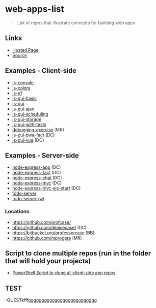 # web-apps-list

> List of repos that illustrate concepts for building web apps

## Links

- [Hosted Page](https://profcase.github.io/web-apps-list/)
- [Source](https://github.com/profcase/web-apps-list)

## Examples - Client-side

- [js-console](https://github.com/profcase/js-console)
- [js-colors](https://github.com/profcase/js-colors)
- [js-e1](https://github.com/profcase/js-e1)
- [js-gui-basic](https://github.com/profcase/js-gui-basic)
- [js-gui](https://github.com/profcase/js-gui)
- [js-gui-ajax](https://github.com/profcase/js-gui-ajax)
- [js-gui-scheduling](https://github.com/profcase/js-gui-scheduling)
- [js-gui-storage](https://github.com/profcase/js-gui-storage)
- [js-gui-with-tests](https://github.com/profcase/js-gui-with-tests)
- [debugging-exercise](https://github.com/mprogers/debugging-exercise) (MR)
- [js-gui-pwa-fact](https://github.com/denisecase/js-gui-pwa-fact) (DC)
- [js-gui-vue](https://github.com/denisecase/js-gui-vue) (DC)

## Examples - Server-side

- [node-express-app](https://github.com/denisecase/node-express-app) (DC)
- [node-express-fact](https://github.com/denisecase/node-express-fact) (DC)
- [node-express-chat](https://github.com/denisecase/node-express-chat) (DC)
- [node-express-mvc](https://github.com/denisecase/node-express-mvc) (DC)
- [node-express-mvc-ejs-start](https://github.com/denisecase/node-express-mvc-ejs-start) (DC)
- [todo-server](https://github.com/profcase/todo-server)
- [todo-server-jwt](https://github.com/profcase/todo-server-jwt)

### Locations

- <https://github.com/profcase/>
- <https://github.com/denisecase/> (DC)
- <https://bitbucket.org/professorcase> (BB)
- <https://github.com/mprogers> (MR)

## Script to clone multiple repos (run in the folder that will hold your projects)

- [PowerShell Script to clone all client-side app repos](https://gist.github.com/profcase/976570c98897b75632ce79207ab413e4)

## TEST

-GUESTkfffgggggggggggggggggggggggggg
